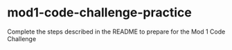# mod1-code-challenge-practice
Complete the steps described in the README to prepare for the Mod 1 Code Challenge
